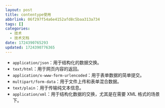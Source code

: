 ```yaml
---
layout: post
title: contentype使用
abbrlink: 06f297f54a6e4152afd8c5baa313a734
tags: []
categories:
  - 技术
  - 技术文档
date: 1724390765293
updated: 1724390776365
---
```


- `application/json`：用于结构化的数据交换。
- `text/html`：用于网页内容的返回。
- `application/x-www-form-urlencoded`：用于表单数据的简单提交。
- `multipart/form-data`：用于文件上传和表单混合数据。
- `text/plain`：用于传输纯文本信息。
- `application/xml`：用于结构化数据的交换，尤其是在需要 XML 格式的场景下。
